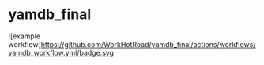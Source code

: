# yamdb_final
![example workflow]https://github.com/WorkHotRoad/yamdb_final/actions/workflows/yamdb_workflow.yml/badge.svg
